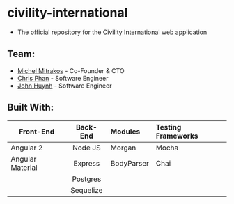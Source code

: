 # civility-international
- The official repository for the Civility International web application

## Team:
- [Michel Mitrakos](https://www.michaelmitrakos.com) - Co-Founder & CTO
- [Chris Phan](https://github.com/cpp6d) - Software Engineer
- [John Huynh](https://github.com/huynhj93) - Software Engineer


## Built With:
| Front-End         | Back-End     | Modules         | Testing Frameworks  |
| ----------------- |:------------:| :---------------|:--------------------|
| Angular 2         | Node JS      | Morgan          | Mocha               |
| Angular Material  | Express      | BodyParser      | Chai                |
|                   | Postgres     |                 |                     |
|                   | Sequelize    |                 |                     |
